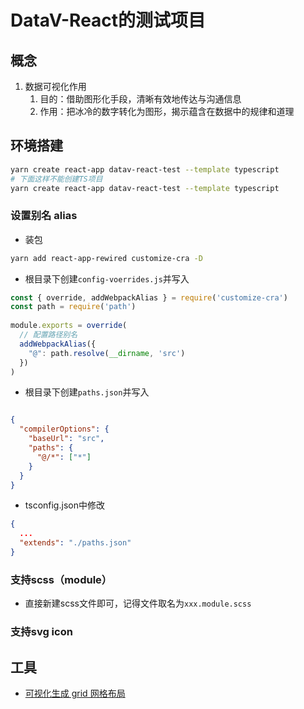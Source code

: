 # DataV-React的测试项目

## 概念
1. 数据可视化作用
   1. 目的：借助图形化手段，清晰有效地传达与沟通信息
   2. 作用：把冰冷的数字转化为图形，揭示蕴含在数据中的规律和道理

## 环境搭建
```bash
yarn create react-app datav-react-test --template typescript
# 下面这样不能创建TS项目
yarn create react-app datav-react-test --template typescript
```

### 设置别名 alias
- 装包
```bash
yarn add react-app-rewired customize-cra -D
```
- 根目录下创建`config-voerrides.js`并写入
```js
const { override, addWebpackAlias } = require('customize-cra')
const path = require('path')
 
module.exports = override(
  // 配置路径别名
  addWebpackAlias({
    "@": path.resolve(__dirname, 'src')
  })
)
```
- 根目录下创建`paths.json`并写入
```json

{
  "compilerOptions": {
    "baseUrl": "src",
    "paths": {
      "@/*": ["*"]
    }
  }
}
```
- tsconfig.json中修改
```json
{
  ...
  "extends": "./paths.json"
}
```
### 支持scss（module）
- 直接新建scss文件即可，记得文件取名为`xxx.module.scss`

### 支持svg icon

## 工具

- [可视化生成 grid 网格布局](https://cssgrid-generator.netlify.app/)